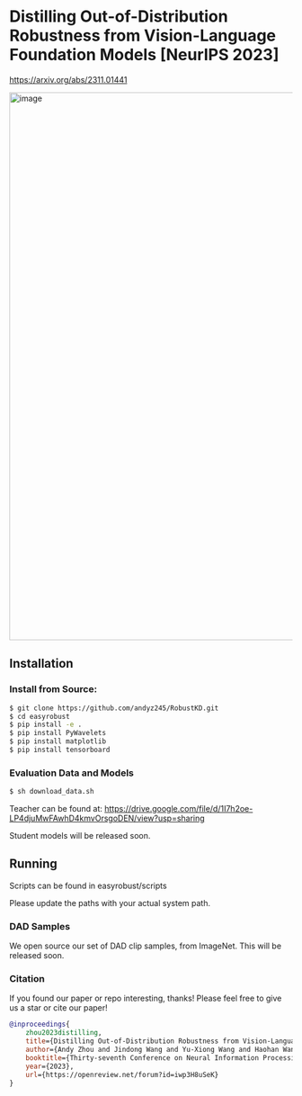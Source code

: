 # Distilling Out-of-Distribution Robustness from Vision-Language Foundation Models [NeurIPS 2023]

https://arxiv.org/abs/2311.01441

<img width="974" alt="image" src="https://github.com/andyz245/DiscreteAdversarialDistillation/assets/82240111/c8add5e7-4463-43ed-82fe-7125d700bd02">

## Installation
### Install from Source:
```bash
$ git clone https://github.com/andyz245/RobustKD.git
$ cd easyrobust
$ pip install -e .
$ pip install PyWavelets
$ pip install matplotlib
$ pip install tensorboard 
```

### Evaluation Data and Models
```bash
$ sh download_data.sh
```

Teacher can be found at:
https://drive.google.com/file/d/1I7h2oe-LP4djuMwFAwhD4kmvOrsgoDEN/view?usp=sharing

Student models will be released soon.

## Running

Scripts can be found in easyrobust/scripts

Please update the paths with your actual system path.

### DAD Samples

We open source our set of DAD clip samples, from ImageNet. This will be released soon.

### Citation

If you found our paper or repo interesting, thanks! Please feel free to give us a star or cite our paper!

```bibtex
@inproceedings{
    zhou2023distilling,
    title={Distilling Out-of-Distribution Robustness from Vision-Language Foundation Models},
    author={Andy Zhou and Jindong Wang and Yu-Xiong Wang and Haohan Wang},
    booktitle={Thirty-seventh Conference on Neural Information Processing Systems},
    year={2023},
    url={https://openreview.net/forum?id=iwp3H8uSeK}
}

```
